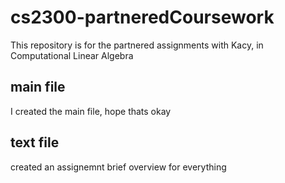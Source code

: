 # cs2300-partneredCoursework
This repository is for the partnered assignments with Kacy, in Computational Linear Algebra

## main file
  I created the main file, hope thats okay
  
## text file
  created an assignemnt brief overview for everything
